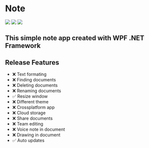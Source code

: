 # Note

[![](https://img.shields.io/badge/.NET-512BD4?style=for-the-badge&logo=dotnet&logoColor=white)](https://dotnet.microsoft.com)
[![](https://img.shields.io/badge/Figma-F24E1E?style=for-the-badge&logo=figma&logoColor=white)](https://www.figma.com/file/thqjv1ECSP5bdCS36PEYLg/Note?node-id=0%3A1&t=LQ8mATmpJUwUXGzY-1)
[![](https://img.shields.io/badge/Download-v0.5-succes?style=for-the-badge)](https://github.com/b4shtirk1n/Note/releases/download/v0.5/Note-win.zip)

## This simple note app created with WPF .NET Framework

## Release Features

 - ❌ Text formating
 - ❌ Finding documents
 - ❌ Deleting documents
 - ❌ Renaming documents
 - ✅ Resize window
 - ❌ Different theme
 - ❌ Crossplatform app
 - ❌ Cloud storage
 - ❌ Share documents
 - ❌ Team editing
 - ❌ Voice note in document
 - ❌ Drawing in document
 - ✅ Auto updates

